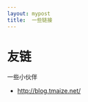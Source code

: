 ```yaml
---
layout: mypost
title:  一些链接
---
```


# 友链

一些小伙伴

+ [<a href="http://blog.tmaize.net/" target="_blank" >http://blog.tmaize.net/</a>](#)